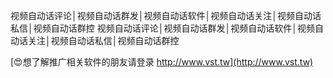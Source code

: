 视频自动话评论│视频自动话群发│视频自动话软件│视频自动话关注│视频自动话私信│视频自动话群控
视频自动话评论│视频自动话群发│视频自动话软件│视频自动话关注│视频自动话私信│视频自动话群控

[😍想了解推广相关软件的朋友请登录 http://www.vst.tw](http://www.vst.tw)




